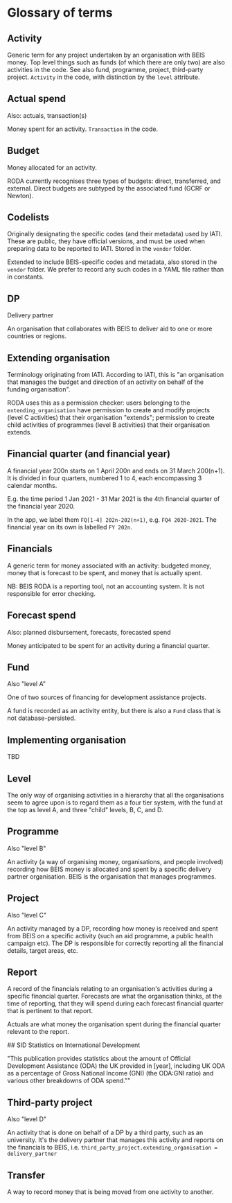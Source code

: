 # Glossary of terms

## Activity

Generic term for any project undertaken by an organisation with BEIS money. Top level things such as funds (of which there are only two) are also activities in the code. See also fund, programme, project, third-party project. `Activity` in the code, with distinction by the `level` attribute.

## Actual spend
Also: actuals, transaction(s)

Money spent for an activity. `Transaction` in the code.

## Budget

Money allocated for an activity.

RODA currently recognises three types of budgets: direct, transferred, and external. Direct budgets are subtyped by the associated fund (GCRF or Newton).

## Codelists

Originally designating the specific codes (and their metadata) used by IATI. These are public, they have official versions, and must be used when preparing data to be reported to IATI. Stored in the `vendor` folder.

Extended to include BEIS-specific codes and metadata, also stored in the `vendor` folder. We prefer to record any such codes in a YAML file rather than in constants.

## DP
Delivery partner

An organisation that collaborates with BEIS to deliver aid to one or more countries or regions.

## Extending organisation

Terminology originating from IATI. According to IATI, this is "an organisation that manages the budget and direction of an activity on behalf of the funding organisation".

RODA uses this as a permission checker: users belonging to the `extending_organisation` have permission to create and modify projects (level C activities) that their organisation "extends"; permission to create child activities of programmes (level B activities) that their organisation extends.

## Financial quarter (and financial year)

A financial year 200n starts on 1 April 200n and ends on 31 March 200(n+1). It is divided in four quarters, numbered 1 to 4, each encompassing 3 calendar months.

E.g. the time period 1 Jan 2021 - 31 Mar 2021 is the 4th financial quarter of the financial year 2020.

In the app, we label them `FQ[1-4] 202n-202(n+1)`, e.g. `FQ4 2020-2021`. The financial year on its own is labelled `FY 202n`.

## Financials

A generic term for money associated with an activity: budgeted money, money that is forecast to be spent, and money that is actually spent.

NB: BEIS RODA is a reporting tool, not an accounting system. It is not responsible for error checking.

## Forecast spend
Also: planned disbursement, forecasts, forecasted spend

Money anticipated to be spent for an activity during a financial quarter.

## Fund
Also "level A"

One of two sources of financing for development assistance projects.

A fund is recorded as an activity entity, but there is also a `Fund` class that is not database-persisted.

## Implementing organisation

TBD

## Level

The only way of organising activities in a hierarchy that all the organisations seem to agree upon is to regard them as a four tier system, with the fund at the top as level A, and three "child" levels, B, C, and D.

## Programme
Also "level B"

An activity (a way of organising money, organisations, and people involved) recording how BEIS money is allocated and spent by a specific delivery partner organisation. BEIS is the organisation that manages programmes.

## Project
Also "level C"

An activity managed by a DP, recording how money is received and spent from BEIS on a specific activity (such an aid programme, a public health campaign etc). The DP is responsible for correctly reporting all the financial details, target areas, etc.

## Report

A record of the financials relating to an organisation's activities during a specific financial quarter. Forecasts are what the organisation thinks, at the time of reporting, that they will spend during each forecast financial quarter that is pertinent to that report.

Actuals are what money the organisation spent during the financial quarter relevant to the report.

## SID
Statistics on International Development

"This publication provides statistics about the amount of Official Development Assistance (ODA) the UK provided in [year], including UK ODA as a percentage of Gross National Income (GNI) (the ODA:GNI ratio) and various other breakdowns of ODA spend.""

## Third-party project
Also "level D"

An activity that is done on behalf of a DP by a third party, such as an university. It's the delivery partner that manages this activity and reports on the financials to BEIS, i.e. `third_party_project.extending_organisation = delivery_partner`

## Transfer

A way to record money that is being moved from one activity to another.
